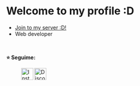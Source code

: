 # Welcome to my profile  :D
- [Join to my server :D!](https://discord.gg/hxC5vDbjTW)
- Web developer 
<br>

[instagram]: https://www.instagram.com/ljuanda_castro
[replit]: https://discord.gg/v2mNkJXGpf

**⭐ Seguime:**
<br>
> [<img align="left" alt="Instagram" width="32px" src="https://api.iconify.design/mdi:instagram.svg?color=rgb(114,137,218)&height=32" />][instagram]
> [<img align="left" alt="Discord" width="32px" src="https://api.iconify.design/mdi:discord.svg?color=rgb(114,137,218)&height=32" />][replit]


